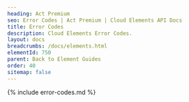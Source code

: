 ```yaml
---
heading: Act Premium
seo: Error Codes | Act Premium | Cloud Elements API Docs
title: Error Codes
description: Cloud Elements Error Codes.
layout: docs
breadcrumbs: /docs/elements.html
elementId: 750
parent: Back to Element Guides
order: 40
sitemap: false
---
```


{% include error-codes.md %}

